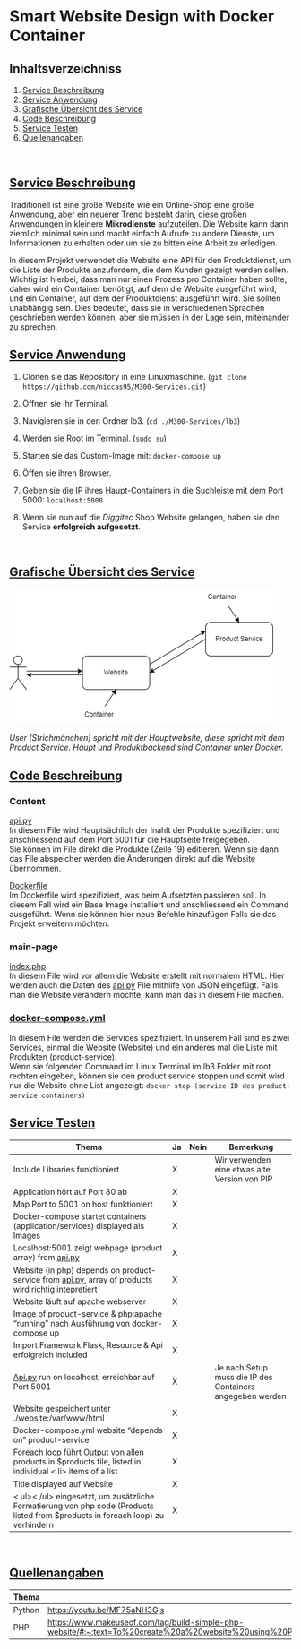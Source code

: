 # Smart Website Design with Docker Container

## Inhaltsverzeichniss

1. [Service Beschreibung](#service-beschreibung)
2. [Service Anwendung](#service-anwendung)
2. [Grafische Übersicht des Service](#grafische-übersicht-des-service)
4. [Code Beschreibung](#code-beschreibung)
5. [Service Testen](#service-testen)
6. [Quellenangaben](#quellenangaben)

<br />

## [Service Beschreibung](#service-beschreibung)

Traditionell ist eine große Website wie ein Online-Shop eine große Anwendung, aber ein neuerer Trend besteht darin, diese großen Anwendungen in kleinere **Mikrodienste** aufzuteilen. Die Website kann dann ziemlich minimal sein und macht einfach Aufrufe zu andere Dienste, um Informationen zu erhalten oder um sie zu bitten eine Arbeit zu erledigen. 

In diesem Projekt verwendet die Website eine API für den Produktdienst, um die Liste der Produkte anzufordern, die dem Kunden gezeigt werden sollen. Wichtig ist hierbei, dass man nur einen Prozess pro Container haben sollte, daher wird ein Container benötigt, auf dem die Website ausgeführt wird, und ein Container, auf dem der Produktdienst ausgeführt wird. Sie sollten unabhängig sein. Dies bedeutet, dass sie in verschiedenen Sprachen geschrieben werden können, aber sie müssen in der Lage sein, miteinander zu sprechen.
<br />

## [Service Anwendung](#service-anwendung)
1. Clonen sie das Repository in eine Linuxmaschine. (`git clone https://github.com/niccas95/M300-Services.git`)

2. Öffnen sie ihr Terminal.

3. Navigieren sie in den Ordner lb3. (`cd ./M300-Services/lb3`)

4. Werden sie Root im Terminal. (`sudo su`)

5. Starten sie das Custom-Image mit: `docker-compose up`

6. Öffen sie ihren Browser.

7. Geben sie die IP ihres Haupt-Containers in die Suchleiste mit dem Port 5000: `localhost:5000`

8. Wenn sie nun auf die *Diggitec* Shop Website gelangen, haben sie den Service **erfolgreich aufgesetzt**.
<br />

## [Grafische Übersicht des Service](#grafische-übersicht-des-service)

![Diagramm.png](markdown-images/grafische-uebersicht.png)

*User (Strichmänchen) spricht mit der Hauptwebsite, diese spricht mit dem Product Service. Haupt und Produktbackend sind Container unter Docker.*
<br />

## [Code Beschreibung](#code-beschreibung)

### Content

[api.py](https://github.com/niccas95/M300-Services/blob/main/lb3/content/api.py)<br />
In diesem File wird Hauptsächlich der Inahlt der Produkte spezifiziert und anschliessend auf dem Port 5001 für die Hauptseite freigegeben.<br />
Sie können im File direkt die Produkte (Zeile 19) editieren. Wenn sie dann das File abspeicher werden die Änderungen direkt auf die Website übernommen.

[Dockerfile](https://github.com/niccas95/M300-Services/blob/main/lb3/content/Dockerfile)<br />
Im Dockerfile wird spezifiziert, was beim Aufsetzten passieren soll. In diesem Fall wird ein Base Image installiert und anschliessend ein Command ausgeführt. Wenn sie können hier neue Befehle hinzufügen Falls sie das Projekt erweitern möchten.

### main-page

[index.php](https://github.com/niccas95/M300-Services/blob/main/lb3/main-page/index.php)<br />
In diesem File wird vor allem die Website erstellt mit normalem HTML. Hier werden auch die Daten des [api.py](https://github.com/niccas95/M300-Services/blob/main/lb3/content/api.py) File mithilfe von JSON eingefügt. Falls man die Website verändern möchte, kann man das in diesem File machen.

### [docker-compose.yml](https://github.com/niccas95/M300-Services/blob/main/lb3/docker-compose.yml)<br />
In diesem File werden die Services spezifiziert. In unserem Fall sind es zwei Services, einmal die Website (Website) und ein anderes mal die Liste mit Produkten (product-service). <br />
Wenn sie folgenden Command im Linux Terminal im lb3 Folder mit root rechten eingeben, können sie den product service stoppen und somit wird nur die Website ohne List angezeigt: `docker stop (service ID des product-service containers)`
<br />

## [Service Testen](#service-testen)

|Thema|Ja|Nein|Bemerkung|
|--------|--------|--------|--------|
|Include Libraries  funktioniert|X||Wir verwenden eine etwas alte Version von PIP|
|Application hört auf Port 80 ab|X|||
|Map Port to 5001 on host funktioniert|X|||
|Docker-compose startet containers (application/services) displayed als Images|X|||
|Localhost:5001 zeigt  webpage (product array) from [api.py](https://github.com/niccas95/M300-Services/blob/main/lb3/content/api.py)|X|||
|Website (in php) depends on product-service from [api.py](https://github.com/niccas95/M300-Services/blob/main/lb3/content/api.py), array of products wird richtig intepretiert|X|||
|Website läuft auf apache webserver|X|||
|Image of product-service & php:apache “running” nach Ausführung von docker-compose up|X|||
|Import Framework Flask, Resource & Api erfolgreich included|X|||
|[Api.py](https://github.com/niccas95/M300-Services/blob/main/lb3/content/api.py) run on localhost, erreichbar auf Port 5001|X||Je nach Setup muss die IP des Containers angegeben werden|
|Website gespeichert unter ./website:/var/www/html|X|||
|Docker-compose.yml  website “depends on” product-service|X|||
|Foreach loop führt Output von allen products in $products  file, listed in individual < li> items of a list|X|||
| Title displayed auf Website|X|||
| < ul>< /ul> eingesetzt, um zusätzliche Formatierung von php code (Products listed from $products in foreach loop) zu verhindern|X|||
<br />

## [Quellenangaben](#quellenangaben)

|Thema|Quellen|
|--------|--------|
|Python|https://youtu.be/MF75aNH3Gjs|
|PHP|https://www.makeuseof.com/tag/build-simple-php-website/#:~:text=To%20create%20a%20website%20using%20PHP%2C%20you'll%20need%20to,use%2C%20along%20with%20CSS%20references.|